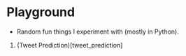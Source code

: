 # Playground
- Random fun things I experiment with (mostly in Python).
1. (Tweet Prediction)[tweet_prediction]
